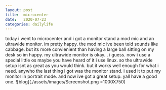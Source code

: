 ```yaml
---
layout: post
title:	microcenter
date:   2020-07-23
categories: dailylife
---
```

today i went to microcenter and i got a monitor stand a mod mic and an ultrawide monitor. im pretty happy. 
the mod mic ive been told sounds like cabbage. but its more convienient than having a large ball sitting on my desk so im 
happy. my ultrawide monitor is okay... i guess. now i use a special little os maybe you have heard of it i use linux. so 
the ultrawide setup isnt as great as you would think. but it works well enough for what i need. anywho the last thing i got was
the monitor stand. i used it to put my monitor in portrait mode. and now ive got a great setup. yall have a good one.
![blog](./assets/images/Screenshot.png =1000X750)
